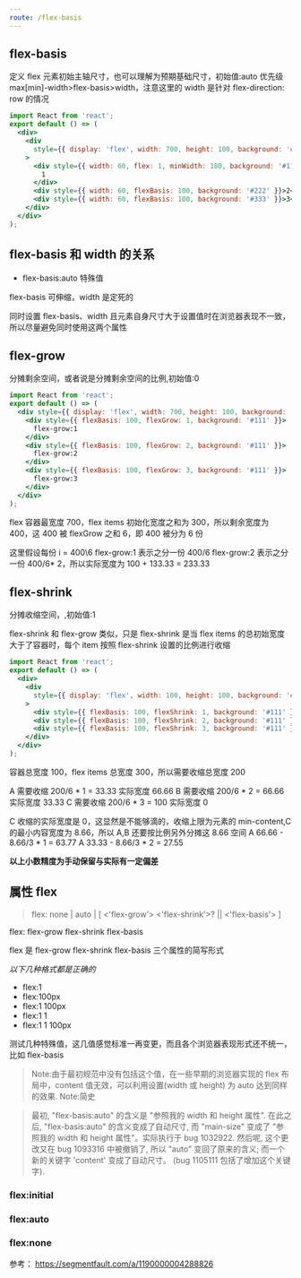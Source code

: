 ```yaml
---
route: /flex-basis
---
```


## flex-basis

定义 flex 元素初始主轴尺寸，也可以理解为预期基础尺寸，初始值:auto
优先级 max[min]-width>flex-basis>width，注意这里的 width 是针对 flex-direction: row 的情况

```jsx
import React from 'react';
export default () => (
  <div>
    <div
      style={{ display: 'flex', width: 700, height: 100, background: '#eee' }}
    >
      <div style={{ width: 60, flex: 1, minWidth: 180, background: '#111' }}>
        1
      </div>
      <div style={{ width: 60, flexBasis: 100, background: '#222' }}>2</div>
      <div style={{ width: 60, flexBasis: 100, background: '#333' }}>3</div>
    </div>
  </div>
);
```

## flex-basis 和 width 的关系

- flex-basis:auto 特殊值

flex-basis 可伸缩，width 是定死的

同时设置 flex-basis、width 且元素自身尺寸大于设置值时在浏览器表现不一致，所以尽量避免同时使用这两个属性

## flex-grow

分摊剩余空间，或者说是分摊剩余空间的比例,初始值:0

```jsx
import React from 'react';
export default () => (
  <div style={{ display: 'flex', width: 700, height: 100, background: '#eee' }}>
    <div style={{ flexBasis: 100, flexGrow: 1, background: '#111' }}>
      flex-grow:1
    </div>
    <div style={{ flexBasis: 100, flexGrow: 2, background: '#111' }}>
      flex-grow:2
    </div>
    <div style={{ flexBasis: 100, flexGrow: 3, background: '#111' }}>
      flex-grow:3
    </div>
  </div>
);
```

flex 容器最宽度 700，flex items 初始化宽度之和为 300，所以剩余宽度为 400，这 400 被 flexGrow 之和 6，即 400 被分为 6 份

这里假设每份 i = 400\6
flex-grow:1 表示之分一份 400/6
flex-grow:2 表示之分一份 400/6\* 2，所以实际宽度为 100 + 133.33 = 233.33

## flex-shrink

分摊收缩空间，,初始值:1

flex-shrink 和 flex-grow 类似，只是 flex-shrink 是当 flex items 的总初始宽度大于了容器时，每个 item 按照 flex-shrink 设置的比例进行收缩

```jsx
import React from 'react';
export default () => (
  <div>
    <div
      style={{ display: 'flex', width: 100, height: 100, background: '#eee' }}
    >
      <div style={{ flexBasis: 100, flexShrink: 1, background: '#111' }}>A</div>
      <div style={{ flexBasis: 100, flexShrink: 2, background: '#111' }}>B</div>
      <div style={{ flexBasis: 100, flexShrink: 3, background: '#111' }}>C</div>
    </div>
  </div>
);
```

容器总宽度 100，flex items 总宽度 300，所以需要收缩总宽度 200

A 需要收缩 200/6 \* 1 = 33.33 实际宽度 66.66
B 需要收缩 200/6 \* 2 = 66.66 实际宽度 33.33
C 需要收缩 200/6 \* 3 = 100 实际宽度 0

C 收缩的实际宽度是 0，这显然是不能够滴的，收缩上限为元素的 min-content,C 的最小内容宽度为 8.66，所以 A,B 还要按比例另外分摊这 8.66 空间
A 66.66 - 8.66/3 \* 1 = 63.77
A 33.33 - 8.66/3 \* 2 = 27.55

**以上小数精度为手动保留与实际有一定偏差**

## 属性 flex

> flex: none | auto | [ <'flex-grow'> <'flex-shrink'>? || <'flex-basis'> ]

flex: flex-grow flex-shrink flex-basis

flex 是 flex-grow flex-shrink flex-basis 三个属性的简写形式

_以下几种格式都是正确的_

- flex:1
- flex:100px
- flex:1 100px
- flex:1 1
- flex:1 1 100px

测试几种特殊值，这几值感觉标准一再变更，而且各个浏览器表现形式还不统一，比如 flex-basis

> Note:由于最初规范中没有包括这个值，在一些早期的浏览器实现的 flex 布局中，content 值无效，可以利用设置(width 或 height) 为 auto 达到同样的效果.
> Note:简史

> 最初, "flex-basis:auto" 的含义是 "参照我的 width 和 height 属性".
> 在此之后, "flex-basis:auto" 的含义变成了自动尺寸, 而 "main-size" 变成了 "参照我的 width 和 height 属性"。实际执行于 bug 1032922.
> 然后呢, 这个更改又在 bug 1093316 中被撤销了, 所以 "auto" 变回了原来的含义; 而一个新的关键字 'content' 变成了自动尺寸。 (bug 1105111 包括了增加这个关键字).

### flex:initial

### flex:auto

### flex:none

参考：
https://segmentfault.com/a/1190000004288826
